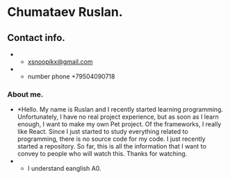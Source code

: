 # Chumataev Ruslan.
## Contact info.
- * xsnoopikx@gmail.com
- * number phone +79504090718
### About me.
- *Hello. My name is Ruslan and I recently started learning programming. Unfortunately, I have no real project experience, but as soon as I learn enough, I want to make my own Pet project. Of the frameworks, I really like React.
Since I just started to study everything related to programming, there is no source code for my code. I just recently started a repository. So far, this is all the information that I want to convey to people who will watch this. Thanks for watching.
- * I understand eanglish A0.
